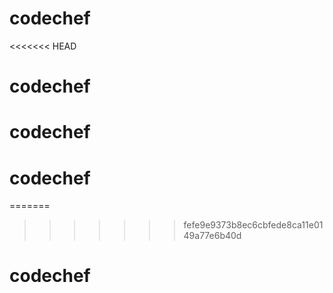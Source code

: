 # codechef
<<<<<<< HEAD
# codechef
# codechef
# codechef
=======
>>>>>>> fefe9e9373b8ec6cbfede8ca11e0149a77e6b40d
# codechef
